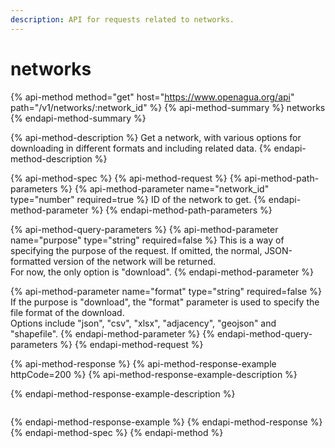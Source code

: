 ```yaml
---
description: API for requests related to networks.
---
```


# networks

{% api-method method="get" host="https://www.openagua.org/api" path="/v1/networks/:network\_id" %}
{% api-method-summary %}
networks
{% endapi-method-summary %}

{% api-method-description %}
Get a network, with various options for downloading in different formats and including related data.
{% endapi-method-description %}

{% api-method-spec %}
{% api-method-request %}
{% api-method-path-parameters %}
{% api-method-parameter name="network\_id" type="number" required=true %}
ID of the network to get.
{% endapi-method-parameter %}
{% endapi-method-path-parameters %}

{% api-method-query-parameters %}
{% api-method-parameter name="purpose" type="string" required=false %}
This is a way of specifying the purpose of the request. If omitted, the normal, JSON-formatted version of the network will be returned.  
For now, the only option is "download".
{% endapi-method-parameter %}

{% api-method-parameter name="format" type="string" required=false %}
If the purpose is "download", the "format" parameter is used to specify the file format of the download.  
Options include "json", "csv", "xlsx", "adjacency", "geojson" and "shapefile".
{% endapi-method-parameter %}
{% endapi-method-query-parameters %}
{% endapi-method-request %}

{% api-method-response %}
{% api-method-response-example httpCode=200 %}
{% api-method-response-example-description %}

{% endapi-method-response-example-description %}

```

```
{% endapi-method-response-example %}
{% endapi-method-response %}
{% endapi-method-spec %}
{% endapi-method %}

